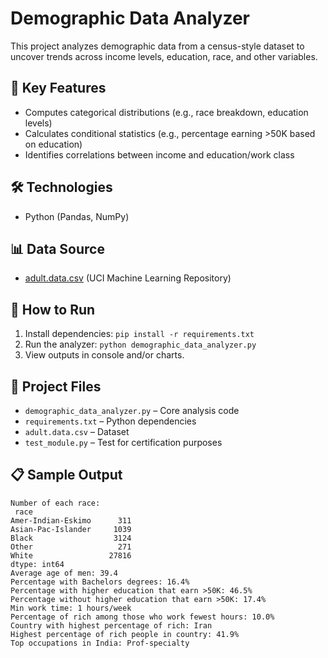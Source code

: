 # Demographic Data Analyzer

This project analyzes demographic data from a census-style dataset to uncover trends across income levels, education, race, and other variables.

## 🔹 Key Features
- Computes categorical distributions (e.g., race breakdown, education levels)
- Calculates conditional statistics (e.g., percentage earning >50K based on education)
- Identifies correlations between income and education/work class

## 🛠️ Technologies
- Python (Pandas, NumPy)

## 📊 Data Source
- [adult.data.csv](https://archive.ics.uci.edu/ml/datasets/adult) (UCI Machine Learning Repository)

## 🚀 How to Run
1. Install dependencies: `pip install -r requirements.txt`
2. Run the analyzer: `python demographic_data_analyzer.py`
3. View outputs in console and/or charts.

## 📎 Project Files
- `demographic_data_analyzer.py` – Core analysis code
- `requirements.txt` – Python dependencies
- `adult.data.csv` – Dataset
- `test_module.py` – Test for certification purposes

## 📋 Sample Output

```
Number of each race:
 race
Amer-Indian-Eskimo      311
Asian-Pac-Islander     1039
Black                  3124
Other                   271
White                 27816
dtype: int64
Average age of men: 39.4
Percentage with Bachelors degrees: 16.4%
Percentage with higher education that earn >50K: 46.5%
Percentage without higher education that earn >50K: 17.4%
Min work time: 1 hours/week
Percentage of rich among those who work fewest hours: 10.0%
Country with highest percentage of rich: Iran
Highest percentage of rich people in country: 41.9%
Top occupations in India: Prof-specialty
```
